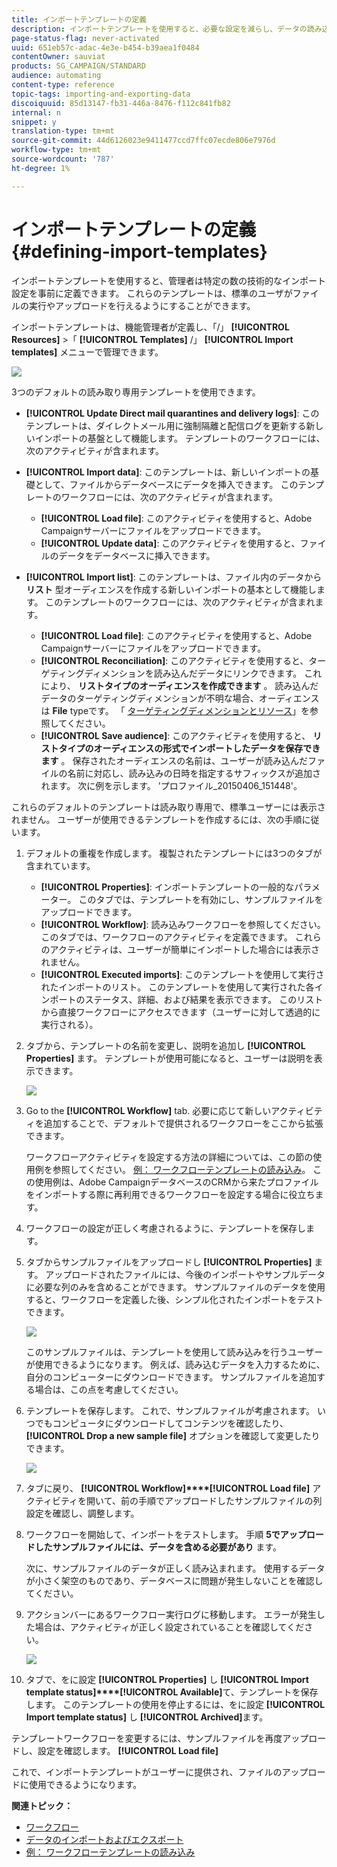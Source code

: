 ```yaml
---
title: インポートテンプレートの定義
description: インポートテンプレートを使用すると、必要な設定を減らし、データの読み込みを高速化できます。
page-status-flag: never-activated
uuid: 651eb57c-adac-4e3e-b454-b39aea1f0484
contentOwner: sauviat
products: SG_CAMPAIGN/STANDARD
audience: automating
content-type: reference
topic-tags: importing-and-exporting-data
discoiquuid: 85d13147-fb31-446a-8476-f112c841fb82
internal: n
snippet: y
translation-type: tm+mt
source-git-commit: 44d6126023e9411477ccd7ffc07ecde806e7976d
workflow-type: tm+mt
source-wordcount: '787'
ht-degree: 1%

---
```



# インポートテンプレートの定義{#defining-import-templates}

インポートテンプレートを使用すると、管理者は特定の数の技術的なインポート設定を事前に定義できます。 これらのテンプレートは、標準のユーザがファイルの実行やアップロードを行えるようにすることができます。

インポートテンプレートは、機能管理者が定義し、「/」 **[!UICONTROL Resources]** >「 **[!UICONTROL Templates]** /」 **[!UICONTROL Import templates]** メニューで管理できます。

![](assets/import_template_list.png)

3つのデフォルトの読み取り専用テンプレートを使用できます。

* **[!UICONTROL Update Direct mail quarantines and delivery logs]**: このテンプレートは、ダイレクトメール用に強制隔離と配信ログを更新する新しいインポートの基盤として機能します。 テンプレートのワークフローには、次のアクティビティが含まれます。
* **[!UICONTROL Import data]**: このテンプレートは、新しいインポートの基礎として、ファイルからデータベースにデータを挿入できます。 このテンプレートのワークフローには、次のアクティビティが含まれます。

   * **[!UICONTROL Load file]**: このアクティビティを使用すると、Adobe Campaignサーバーにファイルをアップロードできます。
   * **[!UICONTROL Update data]**: このアクティビティを使用すると、ファイルのデータをデータベースに挿入できます。

* **[!UICONTROL Import list]**: このテンプレートは、ファイル内のデータから **リスト** 型オーディエンスを作成する新しいインポートの基本として機能します。 このテンプレートのワークフローには、次のアクティビティが含まれます。

   * **[!UICONTROL Load file]**: このアクティビティを使用すると、Adobe Campaignサーバーにファイルをアップロードできます。
   * **[!UICONTROL Reconciliation]**: このアクティビティを使用すると、ターゲティングディメンションを読み込んだデータにリンクできます。 これにより、 **リストタイプのオーディエンスを作成できます** 。 読み込んだデータのターゲティングディメンションが不明な場合、オーディエンスは **File** typeです。 「 [ターゲティングディメンションとリソース](../../automating/using/query.md#targeting-dimensions-and-resources)」を参照してください。
   * **[!UICONTROL Save audience]**: このアクティビティを使用すると、 **リストタイプのオーディエンスの形式でインポートしたデータを保存できます** 。 保存されたオーディエンスの名前は、ユーザーが読み込んだファイルの名前に対応し、読み込みの日時を指定するサフィックスが追加されます。 次に例を示します。 &#39;プロファイル_20150406_151448&#39;。

これらのデフォルトのテンプレートは読み取り専用で、標準ユーザーには表示されません。 ユーザーが使用できるテンプレートを作成するには、次の手順に従います。

1. デフォルトの重複を作成します。 複製されたテンプレートには3つのタブが含まれています。

   * **[!UICONTROL Properties]**: インポートテンプレートの一般的なパラメーター。 このタブでは、テンプレートを有効にし、サンプルファイルをアップロードできます。
   * **[!UICONTROL Workflow]**: 読み込みワークフローを参照してください。 このタブでは、ワークフローのアクティビティを定義できます。 これらのアクティビティは、ユーザーが簡単にインポートした場合には表示されません。
   * **[!UICONTROL Executed imports]**: このテンプレートを使用して実行されたインポートのリスト。 このテンプレートを使用して実行された各インポートのステータス、詳細、および結果を表示できます。 このリストから直接ワークフローにアクセスできます（ユーザーに対して透過的に実行される）。

1. タブから、テンプレートの名前を変更し、説明を追加し **[!UICONTROL Properties]** ます。 テンプレートが使用可能になると、ユーザーは説明を表示できます。

   ![](assets/simplified_import_model1.png)

1. Go to the **[!UICONTROL Workflow]** tab. 必要に応じて新しいアクティビティを追加することで、デフォルトで提供されるワークフローをここから拡張できます。

   ワークフローアクティビティを設定する方法の詳細については、この節の使用例を参照してください。 [例： ワークフローテンプレートの読み込み](../../automating/using/creating-import-workflow-templates.md)。 この使用例は、Adobe CampaignデータベースのCRMから来たプロファイルをインポートする際に再利用できるワークフローを設定する場合に役立ちます。

1. ワークフローの設定が正しく考慮されるように、テンプレートを保存します。
1. タブからサンプルファイルをアップロードし **[!UICONTROL Properties]** ます。 アップロードされたファイルには、今後のインポートやサンプルデータに必要な列のみを含めることができます。 サンプルファイルのデータを使用すると、ワークフローを定義した後、シンプル化されたインポートをテストできます。

   ![](assets/import_template_sample.png)

   このサンプルファイルは、テンプレートを使用して読み込みを行うユーザーが使用できるようになります。 例えば、読み込むデータを入力するために、自分のコンピューターにダウンロードできます。 サンプルファイルを追加する場合は、この点を考慮してください。

1. テンプレートを保存します。 これで、サンプルファイルが考慮されます。 いつでもコンピュータにダウンロードしてコンテンツを確認したり、 **[!UICONTROL Drop a new sample file]** オプションを確認して変更したりできます。

   ![](assets/simplified_import_model2.png)

1. タブに戻り、 **[!UICONTROL Workflow]****[!UICONTROL Load file]** アクティビティを開いて、前の手順でアップロードしたサンプルファイルの列設定を確認し、調整します。
1. ワークフローを開始して、インポートをテストします。 手順 **5でアップロードしたサンプルファイルには、データを含める必要があり** ます。

   次に、サンプルファイルのデータが正しく読み込まれます。 使用するデータが小さく架空のものであり、データベースに問題が発生しないことを確認してください。

1. アクションバーにあるワークフロー実行ログに移動します。 エラーが発生した場合は、アクティビティが正しく設定されていることを確認してください。

   ![](assets/simplified_import_model3.png)

1. タブで、をに設定 **[!UICONTROL Properties]** し **[!UICONTROL Import template status]****[!UICONTROL Available]**&#x200B;て、テンプレートを保存します。 このテンプレートの使用を停止するには、をに設定 **[!UICONTROL Import template status]** し **[!UICONTROL Archived]**&#x200B;ます。

テンプレートワークフローを変更するには、サンプルファイルを再度アップロードし、設定を確認します。 **[!UICONTROL Load file]**

これで、インポートテンプレートがユーザーに提供され、ファイルのアップロードに使用できるようになります。

**関連トピック：**

* [ワークフロー](../../automating/using/get-started-workflows.md)
* [データのインポートおよびエクスポート](../../automating/using/about-data-import-and-export.md)
* [例： ワークフローテンプレートの読み込み](../../automating/using/creating-import-workflow-templates.md)


